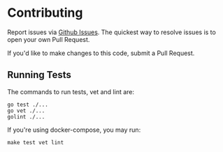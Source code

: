 # Contributing

Report issues via [Github Issues](https://github.com/handwritingio/deckard-bot/issues).
The quickest way to resolve issues is to open your own Pull Request.

If you'd like to make changes to this code, submit a Pull Request.

## Running Tests

The commands to run tests, vet and lint are:

    go test ./...
    go vet ./...
    golint ./...

If you're using docker-compose, you may run:

    make test vet lint
